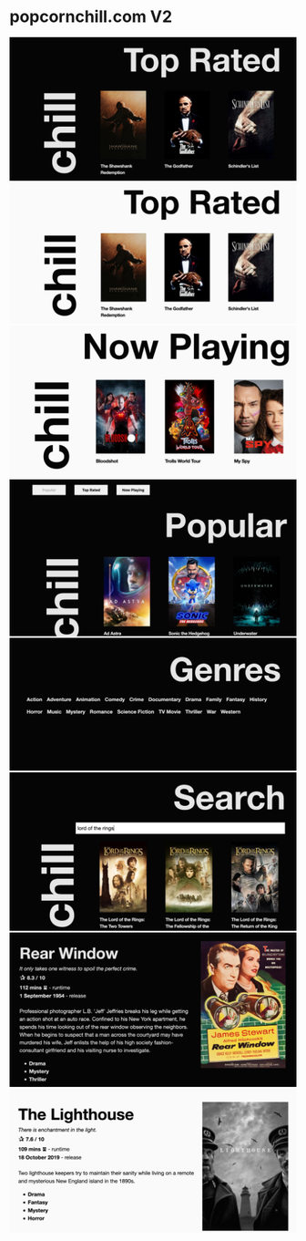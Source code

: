 # popcornchill.com V2

<img src='/screenshots/scr1.png' />
<img src='/screenshots/scr2.png' />
<img src='/screenshots/scr3.png' />
<img src='/screenshots/scr4.png' />
<img src='/screenshots/scr5.png' />
<img src='/screenshots/scr6.png' />
<img src='/screenshots/scr7.png' />
<img src='/screenshots/scr8.png' />

